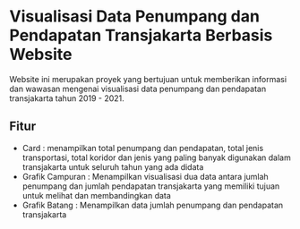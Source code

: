 # Visualisasi Data Penumpang dan Pendapatan Transjakarta Berbasis Website

Website ini merupakan proyek yang bertujuan untuk memberikan informasi dan wawasan mengenai visualisasi data penumpang dan pendapatan transjakarta tahun 2019 - 2021. 

## Fitur 
* Card : menampilkan total penumpang dan pendapatan, total jenis transportasi, total koridor dan jenis yang paling banyak digunakan dalam transjakarta untuk seluruh tahun yang ada didata
* Grafik Campuran : Menampilkan visualisasi dua data antara jumlah penumpang dan jumlah pendapatan transjakarta yang memiliki tujuan untuk melihat dan membandingkan data
* Grafik Batang : Menampilkan data jumlah penumpang dan pendapatan transjakarta
